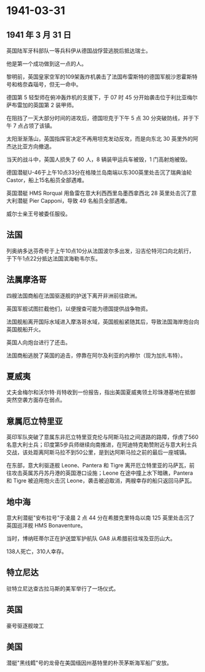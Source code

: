 # 1941-03-31

## 1941 年 3 月 31 日

英国陆军牙科部队一等兵科伊从德国战俘营逃脱后抵达瑞士。

他是第一个成功做到这一点的人。

黎明前，英国皇家空军的109架轰炸机袭击了法国布雷斯特的德国军舰沙恩霍斯特号和格奈森瑙号，但无一命中。

德国第 5 轻型师在俯冲轰炸机的支援下，于 07 时 45
分开始袭击位于利比亚梅尔萨布雷加的英国第 2 装甲师。

在阻挡了一天大部分时间的进攻后，德国坦克于下午 5 点 30
分突破防线，并于下午 7 点占领了该镇。

太阳渐渐落山，英国指挥官决定不再用坦克发动反攻，而是向东北 30
英里外的阿杰达比亚方向撤退。

当天的战斗中，英国人损失了 60 人，8 辆装甲运兵车被毁，1 门高射炮被毁。

德国潜艇U-46于上午10点33分在格陵兰岛南端以东300英里处击沉了瑞典油轮Castor，船上15名船员全部遇难。

英国潜艇 HMS Rorqual 用鱼雷在意大利西西里岛墨西拿西北 28
英里处击沉了意大利潜艇 Pier Capponi，导致 49 名船员全部遇难。

威尔士亲王号被委任服役。

## 法国

列奥纳多达芬奇号于上午10点10分从法国波尔多出发，沿吉伦特河口向北航行，于下午1点22分抵达法国滨海勒韦尔东。

## 法属摩洛哥

四艘法国商船在法国驱逐舰的护送下离开非洲前往欧洲。

英国军舰试图拦截他们，以便搜查可能为德国提供战争物资。

法国舰船离开国际水域进入摩洛哥水域，英国舰船紧随其后，导致法国海岸炮台向英国舰船开火。

英国人向炮台进行了还击。

法国商船逃脱了英国的追击，停靠在阿尔及利亚的内穆尔（现为加扎韦特）。

## 夏威夷

丈夫金梅尔和沃尔特·肖特收到一份报告，指出美国夏威夷领土珍珠港基地在抵御突然空袭方面存在弱点。

## 意属厄立特里亚

英印军队突破了意属东非厄立特里亚克伦与阿斯马拉之间道路的路障，俘虏了560名意大利士兵；印度第5步兵师继续向南推进，在阿迪特克勒赞附近与意大利士兵交战，该处距离阿斯马拉不到50公里，是到达阿斯马拉之前的最后一座城镇。

在东部，意大利驱逐舰 Leone、Pantera 和 Tigre
离开厄立特里亚的马萨瓦，前往攻击英属苏丹苏丹港的英国港口设施；Leone
在途中撞上水下暗礁，Pantera 和 Tigre 被迫用炮火击沉
Leone，袭击被迫取消，两艘幸存的船只返回马萨瓦。

## 地中海

意大利潜艇"安布拉号"于凌晨 2 点 44 分在希腊克里特岛以南 125
英里处击沉了英国巡洋舰 HMS Bonaventure。

当时，博纳旺蒂尔正在护送盟军护航队 GA8 从希腊前往埃及亚历山大。

138人死亡，310人幸存。

## 特立尼达

驻特立尼达查古拉马斯的美军举行了一场仪式。

## 英国

豪号驱逐舰竣工

## 美国

潜艇"黑线鳕"号的龙骨在美国缅因州基特里的朴茨茅斯海军船厂安放。



